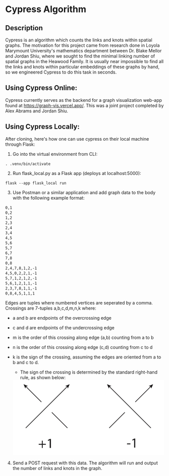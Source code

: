 # Cypress Algorithm

## Description
Cypress is an algorithm which counts the links and knots within spatial graphs. The motivation for this project came from research done in Loyola Marymount University's mathematics department between Dr. Blake Mellor and Jordan Shiu, where we sought to find the minimal linking number of spatial graphs in the Heawood Family. It is usually near impossible to find all the links and knots within particular embeddings of these graphs by hand, so we engineered Cypress to do this task in seconds.

## Using Cypress Online:
Cypress currently serves as the backend for a graph visualization web-app found at https://graph-vis.vercel.app/. This was a joint project completed by Alex Abrams and Jordan Shiu.

## Using Cypress Locally:
After cloning, here's how one can use cypress on their local machine through Flask:
1. Go into the virtual environment from CLI:
```
. .venv/bin/activate
```
2. Run flask_local.py as a Flask app (deploys at localhost:5000):
```
flask --app flask_local run
```
3. Use Postman or a similar application and add graph data to the body with the following example format:
```
0,1
0,2
1,2
2,3
2,4
3,4
4,5
5,6
5,7
6,7
7,8
0,8
2,4,7,8,1,2,-1
4,5,0,2,2,1,-1
5,7,1,2,1,2,-1
5,6,1,2,1,1,-1
2,3,7,8,1,1,-1
0,8,4,5,1,1,1
```
Edges are tuples where numbered vertices are seperated by a comma.
Crossings are 7-tuples a,b,c,d,m,n,k where:
- a and b are endpoints of the overcrossing edge
- c and d are endpoints of the undercrossing edge
- m is the order of this crossing along edge (a,b) counting from a to b
- n is the order of this crossing along edge (c,d) counting from c to d
- k is the sign of the crossing, assuming the edges are oriented from a to b and c to d.
    - The sign of the crossing is determined by the standard right-hand rule, as shown below:

    <img src="/Cypress/docs/right_hand_rule.jpeg">

4. Send a POST request with this data. The algorithm will run and output the number of links and knots in the graph.
